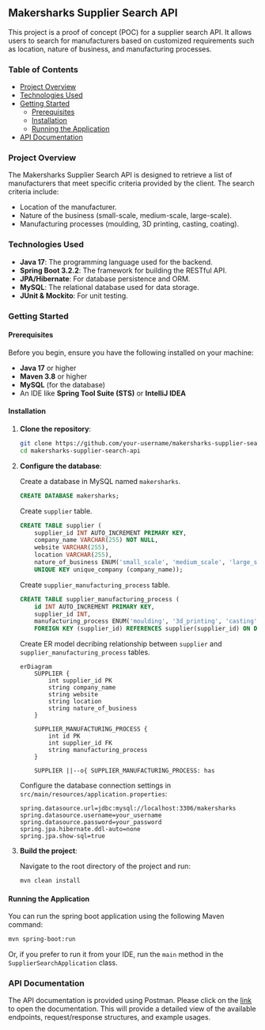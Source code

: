 ## Makersharks Supplier Search API

This project is a proof of concept (POC) for a supplier search API. It allows users to search for manufacturers based on customized requirements such as location, nature of business, and manufacturing processes.

### Table of Contents

- [Project Overview](#project-overview)
- [Technologies Used](#technologies-used)
- [Getting Started](#getting-started)
  - [Prerequisites](#prerequisites)
  - [Installation](#installation)
  - [Running the Application](#running-the-application)
- [API Documentation](#api-documentation)

### Project Overview

The Makersharks Supplier Search API is designed to retrieve a list of manufacturers that meet specific criteria provided by the client. The search criteria include:
- Location of the manufacturer.
- Nature of the business (small-scale, medium-scale, large-scale).
- Manufacturing processes (moulding, 3D printing, casting, coating).

### Technologies Used

- **Java 17**: The programming language used for the backend.
- **Spring Boot 3.2.2**: The framework for building the RESTful API.
- **JPA/Hibernate**: For database persistence and ORM.
- **MySQL**: The relational database used for data storage.
- **JUnit & Mockito**: For unit testing.

### Getting Started

#### Prerequisites

Before you begin, ensure you have the following installed on your machine:

- **Java 17** or higher
- **Maven 3.8** or higher
- **MySQL** (for the database)
- An IDE like **Spring Tool Suite (STS)** or **IntelliJ IDEA**

#### Installation

1. **Clone the repository**:

    ```bash
    git clone https://github.com/your-username/makersharks-supplier-search-api.git
    cd makersharks-supplier-search-api
    ```

2. **Configure the database**:

   Create a database in MySQL named `makersharks`.
   
   ```sql
   CREATE DATABASE makersharks;
   ```
   
   Create `supplier` table.
   
   ```sql
   CREATE TABLE supplier (
       supplier_id INT AUTO_INCREMENT PRIMARY KEY,
       company_name VARCHAR(255) NOT NULL,
       website VARCHAR(255),
       location VARCHAR(255),
       nature_of_business ENUM('small_scale', 'medium_scale', 'large_scale') NOT NULL,
       UNIQUE KEY unique_company (company_name));
   ```
   
   Create `supplier_manufacturing_process` table.
   
   ```sql
   CREATE TABLE supplier_manufacturing_process (
       id INT AUTO_INCREMENT PRIMARY KEY,
       supplier_id INT,
       manufacturing_process ENUM('moulding', '3d_printing', 'casting', 'coating') NOT NULL,
       FOREIGN KEY (supplier_id) REFERENCES supplier(supplier_id) ON DELETE CASCADE );
   ```
   
   Create ER model decribing relationship between `supplier` and `supplier_manufacturing_process` tables.
   
   ```mermaid
   erDiagram
       SUPPLIER {
           int supplier_id PK
           string company_name
           string website
           string location
           string nature_of_business
       }
    
       SUPPLIER_MANUFACTURING_PROCESS {
           int id PK
           int supplier_id FK
           string manufacturing_process
       }
    
       SUPPLIER ||--o{ SUPPLIER_MANUFACTURING_PROCESS: has
   ```
   
   Configure the database connection settings in `src/main/resources/application.properties`:

    ```properties
    spring.datasource.url=jdbc:mysql://localhost:3306/makersharks
    spring.datasource.username=your_username
    spring.datasource.password=your_password
    spring.jpa.hibernate.ddl-auto=none
    spring.jpa.show-sql=true
    ```

3. **Build the project**:

    Navigate to the root directory of the project and run:

    ```bash
    mvn clean install
    ```

#### Running the Application

   You can run the spring boot application using the following Maven command:

   ```bash
   mvn spring-boot:run
   ```

   Or, if you prefer to run it from your IDE, run the `main` method in the `SupplierSearchApplication` class.

### API Documentation

The API documentation is provided using Postman. Please click on the [link](https://documenter.getpostman.com/view/34551963/2sAXjDevky) to open the documentation. This will provide a detailed view of the available endpoints, request/response structures, and example usages.

